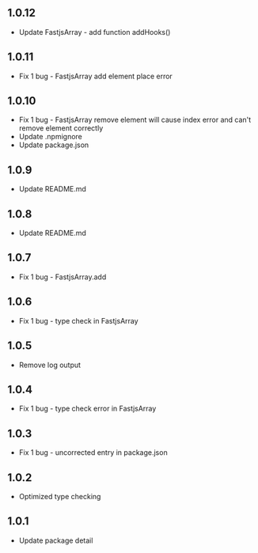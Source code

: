 ## 1.0.12

* Update FastjsArray - add function addHooks()

## 1.0.11

* Fix 1 bug - FastjsArray add element place error

## 1.0.10

* Fix 1 bug - FastjsArray remove element will cause index error and can't remove element correctly
* Update .npmignore
* Update package.json

## 1.0.9

* Update README.md

## 1.0.8

* Update README.md

## 1.0.7

* Fix 1 bug - FastjsArray.add

## 1.0.6

* Fix 1 bug - type check in FastjsArray

## 1.0.5

* Remove log output

## 1.0.4

* Fix 1 bug - type check error in FastjsArray

## 1.0.3

* Fix 1 bug - uncorrected entry in package.json

## 1.0.2

* Optimized type checking

## 1.0.1

* Update package detail